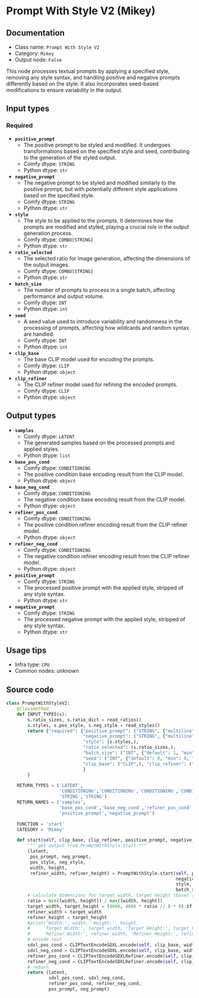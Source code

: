 # Prompt With Style V2 (Mikey)
## Documentation
- Class name: `Prompt With Style V2`
- Category: `Mikey`
- Output node: `False`

This node processes textual prompts by applying a specified style, removing any style syntax, and handling positive and negative prompts differently based on the style. It also incorporates seed-based modifications to ensure variability in the output.
## Input types
### Required
- **`positive_prompt`**
    - The positive prompt to be styled and modified. It undergoes transformations based on the specified style and seed, contributing to the generation of the styled output.
    - Comfy dtype: `STRING`
    - Python dtype: `str`
- **`negative_prompt`**
    - The negative prompt to be styled and modified similarly to the positive prompt, but with potentially different style applications based on the specified style.
    - Comfy dtype: `STRING`
    - Python dtype: `str`
- **`style`**
    - The style to be applied to the prompts. It determines how the prompts are modified and styled, playing a crucial role in the output generation process.
    - Comfy dtype: `COMBO[STRING]`
    - Python dtype: `str`
- **`ratio_selected`**
    - The selected ratio for image generation, affecting the dimensions of the output images.
    - Comfy dtype: `COMBO[STRING]`
    - Python dtype: `str`
- **`batch_size`**
    - The number of prompts to process in a single batch, affecting performance and output volume.
    - Comfy dtype: `INT`
    - Python dtype: `int`
- **`seed`**
    - A seed value used to introduce variability and randomness in the processing of prompts, affecting how wildcards and random syntax are handled.
    - Comfy dtype: `INT`
    - Python dtype: `int`
- **`clip_base`**
    - The base CLIP model used for encoding the prompts.
    - Comfy dtype: `CLIP`
    - Python dtype: `object`
- **`clip_refiner`**
    - The CLIP refiner model used for refining the encoded prompts.
    - Comfy dtype: `CLIP`
    - Python dtype: `object`
## Output types
- **`samples`**
    - Comfy dtype: `LATENT`
    - The generated samples based on the processed prompts and applied styles.
    - Python dtype: `list`
- **`base_pos_cond`**
    - Comfy dtype: `CONDITIONING`
    - The positive condition base encoding result from the CLIP model.
    - Python dtype: `object`
- **`base_neg_cond`**
    - Comfy dtype: `CONDITIONING`
    - The negative condition base encoding result from the CLIP model.
    - Python dtype: `object`
- **`refiner_pos_cond`**
    - Comfy dtype: `CONDITIONING`
    - The positive condition refiner encoding result from the CLIP refiner model.
    - Python dtype: `object`
- **`refiner_neg_cond`**
    - Comfy dtype: `CONDITIONING`
    - The negative condition refiner encoding result from the CLIP refiner model.
    - Python dtype: `object`
- **`positive_prompt`**
    - Comfy dtype: `STRING`
    - The processed positive prompt with the applied style, stripped of any style syntax.
    - Python dtype: `str`
- **`negative_prompt`**
    - Comfy dtype: `STRING`
    - The processed negative prompt with the applied style, stripped of any style syntax.
    - Python dtype: `str`
## Usage tips
- Infra type: `CPU`
- Common nodes: unknown


## Source code
```python
class PromptWithStyleV2:
    @classmethod
    def INPUT_TYPES(s):
        s.ratio_sizes, s.ratio_dict = read_ratios()
        s.styles, s.pos_style, s.neg_style = read_styles()
        return {"required": {"positive_prompt": ("STRING", {"multiline": True, 'default': 'Positive Prompt'}),
                             "negative_prompt": ("STRING", {"multiline": True, 'default': 'Negative Prompt'}),
                             "style": (s.styles,),
                             "ratio_selected": (s.ratio_sizes,),
                             "batch_size": ("INT", {"default": 1, "min": 1, "max": 64}),
                             "seed": ("INT", {"default": 0, "min": 0, "max": 0xffffffffffffffff}),
                             "clip_base": ("CLIP",), "clip_refiner": ("CLIP",),
                             }
        }

    RETURN_TYPES = ('LATENT',
                    'CONDITIONING','CONDITIONING','CONDITIONING','CONDITIONING',
                    'STRING','STRING')
    RETURN_NAMES = ('samples',
                    'base_pos_cond','base_neg_cond','refiner_pos_cond','refiner_neg_cond',
                    'positive_prompt','negative_prompt')

    FUNCTION = 'start'
    CATEGORY = 'Mikey'

    def start(self, clip_base, clip_refiner, positive_prompt, negative_prompt, style, ratio_selected, batch_size, seed):
        """ get output from PromptWithStyle.start """
        (latent,
         pos_prompt, neg_prompt,
         pos_style, neg_style,
         width, height,
         refiner_width, refiner_height) = PromptWithStyle.start(self, positive_prompt,
                                                                negative_prompt,
                                                                style, ratio_selected,
                                                                batch_size, seed)
        # calculate dimensions for target_width, target height (base) and refiner_width, refiner_height (refiner)
        ratio = min([width, height]) / max([width, height])
        target_width, target_height = (4096, 4096 * ratio // 8 * 8) if width > height else (4096 * ratio // 8 * 8, 4096)
        refiner_width = target_width
        refiner_height = target_height
        #print('Width:', width, 'Height:', height,
        #     'Target Width:', target_width, 'Target Height:', target_height,
        #     'Refiner Width:', refiner_width, 'Refiner Height:', refiner_height)
        # encode text
        sdxl_pos_cond = CLIPTextEncodeSDXL.encode(self, clip_base, width, height, 0, 0, target_width, target_height, pos_prompt, pos_style)[0]
        sdxl_neg_cond = CLIPTextEncodeSDXL.encode(self, clip_base, width, height, 0, 0, target_width, target_height, neg_prompt, neg_style)[0]
        refiner_pos_cond = CLIPTextEncodeSDXLRefiner.encode(self, clip_refiner, 6, refiner_width, refiner_height, pos_prompt)[0]
        refiner_neg_cond = CLIPTextEncodeSDXLRefiner.encode(self, clip_refiner, 2.5, refiner_width, refiner_height, neg_prompt)[0]
        # return
        return (latent,
                sdxl_pos_cond, sdxl_neg_cond,
                refiner_pos_cond, refiner_neg_cond,
                pos_prompt, neg_prompt)

```
